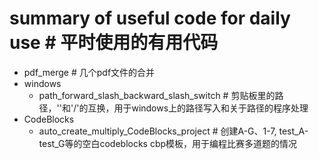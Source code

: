 
# summary of useful code for daily use # 平时使用的有用代码
- pdf_merge # 几个pdf文件的合并
- windows
  - path_forward_slash_backward_slash_switch # 剪贴板里的路径，'\'和'/'的互换，用于windows上的路径写入和关于路径的程序处理
- CodeBlocks
  - auto_create_multiply_CodeBlocks_project # 创建A-G、1-7, test_A-test_G等的空白codeblocks cbp模板，用于编程比赛多道题的情况
